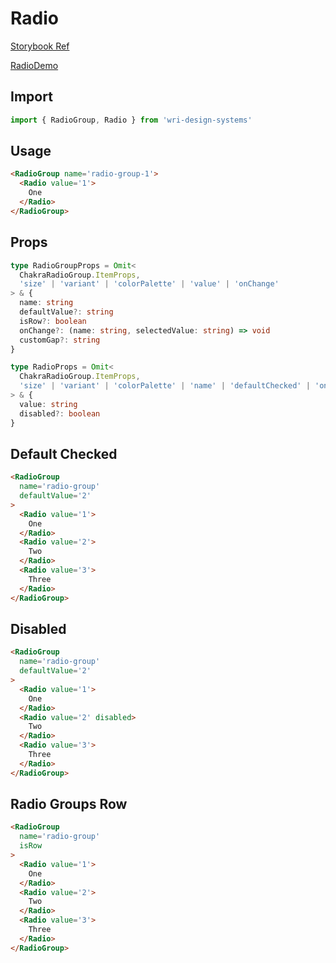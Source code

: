 # Radio

[Storybook Ref](https://wri.github.io/wri-design-systems/?path=/docs/controls-radio--docs)

[RadioDemo](https://github.com/wri/wri-design-systems/blob/main/src/components/Radio/RadioDemo.tsx)

## Import

```js
import { RadioGroup, Radio } from 'wri-design-systems'
```

## Usage

```html
<RadioGroup name='radio-group-1'>
  <Radio value='1'>
    One
  </Radio>
</RadioGroup>
```

## Props

```ts
type RadioGroupProps = Omit<
  ChakraRadioGroup.ItemProps,
  'size' | 'variant' | 'colorPalette' | 'value' | 'onChange'
> & {
  name: string
  defaultValue?: string
  isRow?: boolean
  onChange?: (name: string, selectedValue: string) => void
  customGap?: string
}
```

```ts
type RadioProps = Omit<
  ChakraRadioGroup.ItemProps,
  'size' | 'variant' | 'colorPalette' | 'name' | 'defaultChecked' | 'onChange'
> & {
  value: string
  disabled?: boolean
}
```

## Default Checked

```html
<RadioGroup
  name='radio-group'
  defaultValue='2'
>
  <Radio value='1'>
    One
  </Radio>
  <Radio value='2'>
    Two
  </Radio>
  <Radio value='3'>
    Three
  </Radio>
</RadioGroup>
```

## Disabled

```html
<RadioGroup
  name='radio-group'
  defaultValue='2'
>
  <Radio value='1'>
    One
  </Radio>
  <Radio value='2' disabled>
    Two
  </Radio>
  <Radio value='3'>
    Three
  </Radio>
</RadioGroup>
```

## Radio Groups Row

```html
<RadioGroup
  name='radio-group'
  isRow
>
  <Radio value='1'>
    One
  </Radio>
  <Radio value='2'>
    Two
  </Radio>
  <Radio value='3'>
    Three
  </Radio>
</RadioGroup>
```
